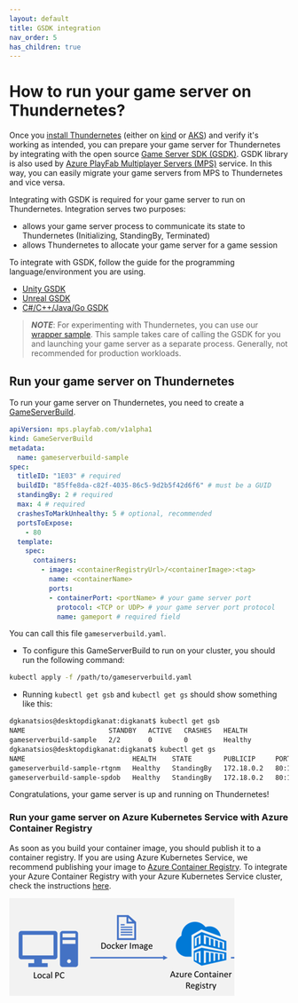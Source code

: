 ```yaml
---
layout: default
title: GSDK integration
nav_order: 5
has_children: true
---
```


# How to run your game server on Thundernetes?

Once you [install Thundernetes](../quickstart/installing-thundernetes.md) (either on [kind](../quickstart/installing-kind.md) or [AKS](quickstart/installing-aks.md)) and verify it's working as intended, you can prepare your game server for Thundernetes by integrating with the open source [Game Server SDK (GSDK)](https://github.com/playfab/gsdk). GSDK library is also used by [Azure PlayFab Multiplayer Servers (MPS)](https://docs.microsoft.com/gaming/playfab/features/multiplayer/servers/) service. In this way, you can easily migrate your game servers from MPS to Thundernetes and vice versa.

Integrating with GSDK is required for your game server to run on Thundernetes. Integration serves two purposes:

- allows your game server process to communicate its state to Thundernetes (Initializing, StandingBy, Terminated)
- allows Thundernetes to allocate your game server for a game session

To integrate with GSDK, follow the guide for the programming language/environment you are using.

- [Unity GSDK](unity.md)
- [Unreal GSDK](unreal.md)
- [C#/C++/Java/Go GSDK](csharpcppjava.md)

> **_NOTE_**: For experimenting with Thundernetes, you can use our [wrapper sample](../howtos/usingwrapper.md). This sample takes care of calling the GSDK for you and launching your game server as a separate process. Generally, not recommended for production workloads.

## Run your game server on Thundernetes

To run your game server on Thundernetes, you need to create a [GameServerBuild](../gameserverbuild.md).

```yaml
apiVersion: mps.playfab.com/v1alpha1
kind: GameServerBuild
metadata:
  name: gameserverbuild-sample
spec:
  titleID: "1E03" # required
  buildID: "85ffe8da-c82f-4035-86c5-9d2b5f42d6f6" # must be a GUID
  standingBy: 2 # required
  max: 4 # required
  crashesToMarkUnhealthy: 5 # optional, recommended
  portsToExpose:
    - 80
  template:
    spec:
      containers:
        - image: <containerRegistryUrl>/<containerImage>:<tag>
          name: <containerName>
          ports:
          - containerPort: <portName> # your game server port
            protocol: <TCP or UDP> # your game server port protocol
            name: gameport # required field
```

You can call this file `gameserverbuild.yaml`.

- To configure this GameServerBuild to run on your cluster, you should run the following command:

```bash
kubectl apply -f /path/to/gameserverbuild.yaml
```

- Running `kubectl get gsb` and `kubectl get gs` should show something like this:

```bash
dgkanatsios@desktopdigkanat:digkanat$ kubectl get gsb
NAME                     STANDBY   ACTIVE   CRASHES   HEALTH
gameserverbuild-sample   2/2       0        0         Healthy
dgkanatsios@desktopdigkanat:digkanat$ kubectl get gs
NAME                           HEALTH    STATE        PUBLICIP     PORTS      SESSIONID
gameserverbuild-sample-rtgnm   Healthy   StandingBy   172.18.0.2   80:14913
gameserverbuild-sample-spdob   Healthy   StandingBy   172.18.0.2   80:14208
```

Congratulations, your game server is up and running on Thundernetes!

### Run your game server on Azure Kubernetes Service with Azure Container Registry

As soon as you build your container image, you should publish it to a container registry. If you are using Azure Kubernetes Service, we recommend publishing your image to [Azure Container Registry](https://docs.microsoft.com/azure/container-registry/). To integrate your Azure Container Registry with your Azure Kubernetes Service cluster, check the instructions [here](https://docs.microsoft.com/azure/aks/cluster-container-registry-integration).

[![Azure Container Registry](../assets/images/acr.png)](../assets/images/acr.png)
